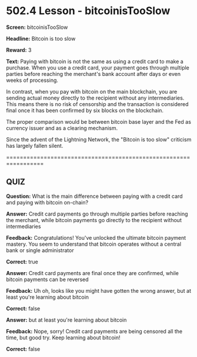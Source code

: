 # 502.4 Lesson - bitcoinisTooSlow

**Screen:** bitcoinisTooSlow

**Headline:** Bitcoin is too slow

**Reward:** 3

**Text:** Paying with bitcoin is not the same as using a credit card to make a purchase. When you use a credit card, your payment goes through multiple parties before reaching the merchant's bank account after days or even weeks of processing.

In contrast, when you pay with bitcoin on the main blockchain, you are sending actual money directly to the recipient without any intermediaries. This means there is no risk of censorship and the transaction is considered final once it has been confirmed by six blocks on the blockchain.

The proper comparison would be between bitcoin base layer and the Fed as currency issuer and as a clearing mechanism.

Since the advent of the Lightning Network, the "Bitcoin is too slow" criticism has largely fallen silent.

\=================================================================

## QUIZ

**Question:** What is the main difference between paying with a credit card and paying with bitcoin on-chain?

**Answer:** Credit card payments go through multiple parties before reaching the merchant, while bitcoin payments go directly to the recipient without intermediaries

**Feedback:** Congratulations! You've unlocked the ultimate bitcoin payment mastery. You seem to understand that bitcoin operates without a central bank or single administrator

**Correct:** true

**Answer:** Credit card payments are final once they are confirmed, while bitcoin payments can be reversed

**Feedback:** Uh oh, looks like you might have gotten the wrong answer, but at least you're learning about bitcoin

**Correct:** false

**Answer:** but at least you're learning about bitcoin

**Feedback:** Nope, sorry! Credit card payments are being censored all the time, but good try. Keep learning about bitcoin!

**Correct:** false

<figure><img src="../.gitbook/assets/502-04.png" alt=""><figcaption></figcaption></figure>
